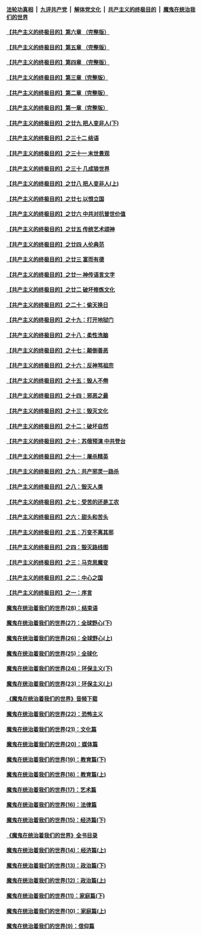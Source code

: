 ####  [法轮功真相](../../../../basic/blob/master/README.md?t=06192302) &nbsp;|&nbsp; [九评共产党](../../../../9ping.md/blob/master/README.md?t=06192302) &nbsp;|&nbsp; [解体党文化](../../../../jtdwh.md/blob/master/README.md?t=06192302)  &nbsp;|&nbsp; [共产主义的终极目的](../../../../gczydzjmd.md/blob/master/README.md?t=06192302) &nbsp;|&nbsp; [魔鬼在统治我们的世界](../../../../mgztzwmdsj.md/blob/master/README.md?t=06192302) 

#### [【共产主义的终极目的】第六章 （完整版）](../pages/nsc422/n11428913.md?t=06192302) 

#### [【共产主义的终极目的】第五章 （完整版）](../pages/nsc422/n11428912.md?t=06192302) 

#### [【共产主义的终极目的】第四章 （完整版）](../pages/nsc422/n11428907.md?t=06192302) 

#### [【共产主义的终极目的】第三章（完整版）](../pages/nsc422/n11428848.md?t=06192302) 

#### [【共产主义的终极目的】第二章（完整版）](../pages/nsc422/n11428831.md?t=06192302) 

#### [【共产主义的终极目的】第一章（完整版）](../pages/nsc422/n11417651.md?t=06192302) 

#### [【共产主义的终极目的】之廿九 把人变非人(下)](../pages/nsc422/n11344140.md?t=06192302) 

#### [【共产主义的终极目的】之三十二 结语](../pages/nsc422/n11360535.md?t=06192302) 

#### [【共产主义的终极目的】之三十一 末世景观](../pages/nsc422/n11351129.md?t=06192302) 

#### [【共产主义的终极目的】之三十 几成狼世界](../pages/nsc422/n11348280.md?t=06192302) 

#### [【共产主义的终极目的】之廿八 把人变非人(上)](../pages/nsc422/n11340492.md?t=06192302) 

#### [【共产主义的终极目的】之廿七 以恨立国](../pages/nsc422/n11336944.md?t=06192302) 

#### [【共产主义的终极目的】之廿六 中共对抗普世价值](../pages/nsc422/n11324785.md?t=06192302) 

#### [【共产主义的终极目的】之廿五 传统艺术颂神](../pages/nsc422/n11296396.md?t=06192302) 

#### [【共产主义的终极目的】之廿四 人伦典范](../pages/nsc422/n11296397.md?t=06192302) 

#### [【共产主义的终极目的】之廿三 富而有德](../pages/nsc422/n11283598.md?t=06192302) 

#### [【共产主义的终极目的】之廿一 神传语言文字](../pages/nsc422/n11263265.md?t=06192302) 

#### [【共产主义的终极目的】之廿二 破坏修炼文化](../pages/nsc422/n11245728.md?t=06192302) 

#### [【共产主义的终极目的】之二十：偷天换日](../pages/nsc422/n11238846.md?t=06192302) 

#### [【共产主义的终极目的】之十九：打开地狱门](../pages/nsc422/n11206376.md?t=06192302) 

#### [【共产主义的终极目的】之十八：柔性洗脑](../pages/nsc422/n11199994.md?t=06192302) 

#### [【共产主义的终极目的】之十七：颠倒善恶](../pages/nsc422/n11179782.md?t=06192302) 

#### [【共产主义的终极目的】之十六：反神骂祖宗](../pages/nsc422/n11166798.md?t=06192302) 

#### [【共产主义的终极目的】之十五：毁人不倦](../pages/nsc422/n11166792.md?t=06192302) 

#### [【共产主义的终极目的】之十四：邪恶之最](../pages/nsc422/n11150249.md?t=06192302) 

#### [【共产主义的终极目的】之十三：毁灭文化](../pages/nsc422/n11135227.md?t=06192302) 

#### [【共产主义的终极目的】之十二：破坏自然](../pages/nsc422/n11135214.md?t=06192302) 

#### [【共产主义的终极目的】之十：苏俄预演 中共登台](../pages/nsc422/n11118424.md?t=06192302) 

#### [【共产主义的终极目的】之十一：屠杀精英](../pages/nsc422/n11118442.md?t=06192302) 

#### [【共产主义的终极目的】之九：共产邪灵一路杀](../pages/nsc422/n11114139.md?t=06192302) 

#### [【共产主义的终极目的】之八：毁灭人类](../pages/nsc422/n11108503.md?t=06192302) 

#### [【共产主义的终极目的】之七：受苦的还是工农](../pages/nsc422/n11101809.md?t=06192302) 

#### [【共产主义的终极目的】之六：甜头和苦头](../pages/nsc422/n11096971.md?t=06192302) 

#### [【共产主义的终极目的】之五：万变不离其邪](../pages/nsc422/n11091285.md?t=06192302) 

#### [【共产主义的终极目的】之四：毁灭路线图](../pages/nsc422/n11086284.md?t=06192302) 

#### [【共产主义的终极目的】之三：马克思魔变](../pages/nsc422/n11061941.md?t=06192302) 

#### [【共产主义的终极目的】之二：中心之国](../pages/nsc422/n11047728.md?t=06192302) 

#### [【共产主义的终极目的】之一：序言](../pages/nsc422/n11086077.md?t=06192302) 

#### [魔鬼在统治着我们的世界(28)：结束语](../pages/nsc422/n10936246.md?t=06192302) 

#### [魔鬼在统治着我们的世界(27)：全球野心(下)](../pages/nsc422/n10928319.md?t=06192302) 

#### [魔鬼在统治着我们的世界(26)：全球野心(上)](../pages/nsc422/n10900318.md?t=06192302) 

#### [魔鬼在统治着我们的世界(25)：全球化](../pages/nsc422/n10788205.md?t=06192302) 

#### [魔鬼在统治着我们的世界(24)：环保主义(下)](../pages/nsc422/n10695307.md?t=06192302) 

#### [魔鬼在统治着我们的世界(23)：环保主义(上)](../pages/nsc422/n10688613.md?t=06192302) 

#### [《魔鬼在统治着我们的世界》音频下载](../pages/nsc422/n10635553.md?t=06192302) 

#### [魔鬼在统治着我们的世界(22)：恐怖主义](../pages/nsc422/n10614727.md?t=06192302) 

#### [魔鬼在统治着我们的世界(21)：文化篇](../pages/nsc422/n10597706.md?t=06192302) 

#### [魔鬼在统治着我们的世界(20)：媒体篇](../pages/nsc422/n10586579.md?t=06192302) 

#### [魔鬼在统治着我们的世界(19)：教育篇(下)](../pages/nsc422/n10564808.md?t=06192302) 

#### [魔鬼在统治着我们的世界(18)：教育篇(上)](../pages/nsc422/n10526970.md?t=06192302) 

#### [魔鬼在统治着我们的世界(17)：艺术篇](../pages/nsc422/n10499093.md?t=06192302) 

#### [魔鬼在统治着我们的世界(16)：法律篇](../pages/nsc422/n10485969.md?t=06192302) 

#### [魔鬼在统治着我们的世界(15)：经济篇(下)](../pages/nsc422/n10469975.md?t=06192302) 

#### [《魔鬼在统治着我们的世界》全书目录](../pages/nsc422/n10464261.md?t=06192302) 

#### [魔鬼在统治着我们的世界(14)：经济篇(上)](../pages/nsc422/n10457370.md?t=06192302) 

#### [魔鬼在统治着我们的世界(13)：政治篇(下)](../pages/nsc422/n10448270.md?t=06192302) 

#### [魔鬼在统治着我们的世界(12)：政治篇(上)](../pages/nsc422/n10444576.md?t=06192302) 

#### [魔鬼在统治着我们的世界(11)：家庭篇(下)](../pages/nsc422/n10440961.md?t=06192302) 

#### [魔鬼在统治着我们的世界(10)：家庭篇(上)](../pages/nsc422/n10435448.md?t=06192302) 

#### [魔鬼在统治着我们的世界(9)：信仰篇](../pages/nsc422/n10432159.md?t=06192302) 

